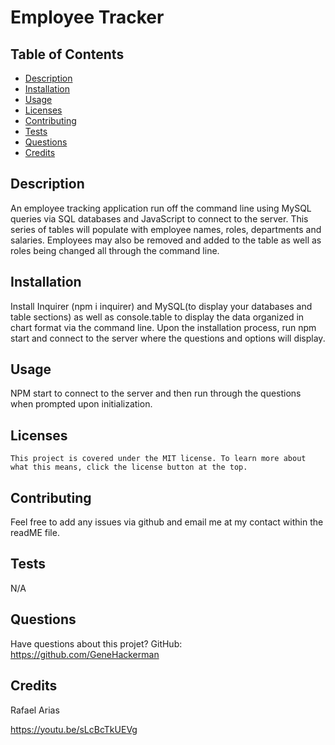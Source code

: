 # Employee Tracker
  
  

  ## Table of Contents
  * [Description](#description)
  * [Installation](#installation)
  * [Usage](#usage)
  * [Licenses](#licenses)
  * [Contributing](#contributing)
  * [Tests](#tests)
  * [Questions](#questions)
  * [Credits](#credits)
  
  ## Description
  An employee tracking application run off the command line using MySQL queries via SQL databases and JavaScript to connect to the server. This series of tables will populate with employee names, roles, departments and salaries. Employees may also be removed and added to the table as well as roles being changed all through the command line. 

  ## Installation
  Install Inquirer (npm i inquirer) and MySQL(to display your databases and table sections) as well as console.table to display the data organized in chart format via the command line. Upon the installation process, run npm start and connect to the server where the questions and options will display.

  ## Usage
  NPM start to connect to the server and then run through the questions when prompted upon initialization.

  ## Licenses
    This project is covered under the MIT license. To learn more about what this means, click the license button at the top.

  ## Contributing
  Feel free to add any issues via github and email me at my contact within the readME file.

  ## Tests
  N/A

  ## Questions
  Have questions about this projet?
  GitHub: https://github.com/GeneHackerman

  ## Credits
  Rafael Arias
  
  https://youtu.be/sLcBcTkUEVg
